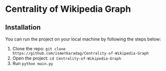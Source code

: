 # Centrality of Wikipedia Graph

## Installation

You can run the project on your local machine by following the steps below:

1. Clone the repo: `git clone https://github.com/ismetkaradag/Centrality-of-Wikipedia-Graph`
2. Open the project: `cd Centrality-of-Wikipedia-Graph`
3. Run `python main.py`
